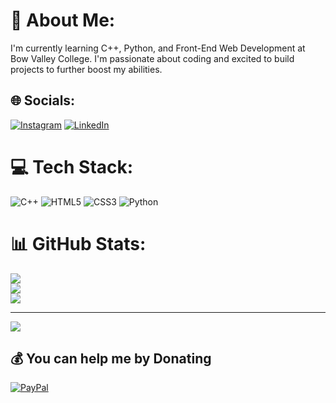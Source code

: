 # 💫 About Me:
I'm currently learning C++, Python, and Front-End Web Development at Bow Valley College. I'm passionate about coding and excited to build projects to further boost my abilities. <br>


## 🌐 Socials:
[![Instagram](https://img.shields.io/badge/Instagram-%23E4405F.svg?logo=Instagram&logoColor=white)](https://instagram.com/shogo_hardy) [![LinkedIn](https://img.shields.io/badge/LinkedIn-%230077B5.svg?logo=linkedin&logoColor=white)](https://www.linkedin.com/in/shogo-hardy-098374273?utm_source=share&utm_campaign=share_via&utm_content=profile&utm_medium=ios_app)

# 💻 Tech Stack:
![C++](https://img.shields.io/badge/c++-%2300599C.svg?style=for-the-badge&logo=c%2B%2B&logoColor=white) ![HTML5](https://img.shields.io/badge/html5-%23E34F26.svg?style=for-the-badge&logo=html5&logoColor=white) ![CSS3](https://img.shields.io/badge/css3-%231572B6.svg?style=for-the-badge&logo=css3&logoColor=white) ![Python](https://img.shields.io/badge/python-3670A0?style=for-the-badge&logo=python&logoColor=ffdd54)
# 📊 GitHub Stats:
![](https://github-readme-stats.vercel.app/api?username=shogo24&theme=dark&hide_border=false&include_all_commits=false&count_private=false)<br/>
![](https://github-readme-streak-stats.herokuapp.com/?user=shogo24&theme=dark&hide_border=false)<br/>
![](https://github-readme-stats.vercel.app/api/top-langs/?username=shogo24&theme=dark&hide_border=false&include_all_commits=false&count_private=false&layout=compact)

---
[![](https://visitcount.itsvg.in/api?id=shogo24&icon=2&color=1)](https://visitcount.itsvg.in)

  ## 💰 You can help me by Donating
  [![PayPal](https://img.shields.io/badge/PayPal-00457C?style=for-the-badge&logo=paypal&logoColor=white)](https://paypal.me/SHardy2004) 

  
<!-- Proudly created with GPRM ( https://gprm.itsvg.in ) -->
